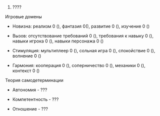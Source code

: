 1) ????

Игровые домены

- Новизна: реализм 0 (), фантазия 0(), развитие 0 (), изучение 0 ()

- Вызов: отсутствование требований 0 (), требования к навыку 0 (), навыки игрока 0 (), навыки персонажа 0 ()

- Стимуляция: мультиплеер 0 (), сольная игра 0 (), спокойствие 0 (), волнение 0 ()

- Гармония: кооперация 0 (), соперничество 0 (), механики 0 (), контекст 0 ()

Теория самодетерминации

- Автономия - ???

- Компетентность - ???

- Отношение - ???

